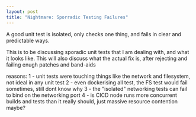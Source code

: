 ```yaml
---
layout: post
title: "Nightmare: Sporradic Testing Failures" 
---
```


A good unit test is isolated, only checks one thing, and fails in clear and predictable ways.

This is to be discussing sporadic unit tests that I am dealing with, and what it looks like.  This will also discuss what the actual fix is, after rejecting and failing enugh patches and band-aids

reasons:
1 - unit tests were touching things like the network and filesystem, not ideal in any unit test
2 - even dockerising all test, the FS test would fail sometimes, still dont know why
3 - the "isolated" networking tests can fail to bind on the networking port
4 - is CICD node runs more concurrent builds and tests than it really should, just massive resource contention maybe?